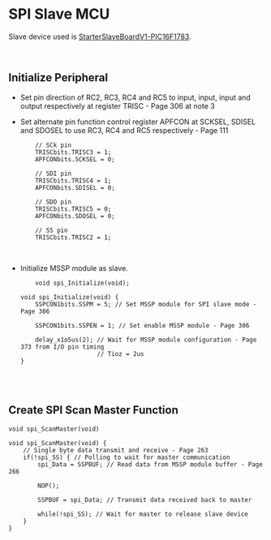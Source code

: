 # SPI Slave MCU

Slave device used is [StarterSlaveBoardV1-PIC16F1783](https://github.com/i9Workshop/Tutorials-Microchip-XC8).
<br/>

<br/>

## Initialize Peripheral

* Set pin direction of RC2, RC3, RC4 and RC5 to input, input, input and output respectively at register TRISC - Page 306 at note 3
* Set alternate pin function control register APFCON at SCKSEL, SDISEL and SDOSEL to use RC3, RC4 and RC5 respectively - Page 111
  ```
      // SCk pin
      TRISCbits.TRISC3 = 1;
      APFCONbits.SCKSEL = 0;
      
      // SDI pin
      TRISCbits.TRISC4 = 1;
      APFCONbits.SDISEL = 0;
      
      // SDO pin
      TRISCbits.TRISC5 = 0;
      APFCONbits.SDOSEL = 0;
      
      // SS pin
      TRISCbits.TRISC2 = 1;
  ```
  <br/>

* Initialize MSSP module as slave.
  ```
      void spi_Initialize(void);
  ```
  
  ```
  void spi_Initialize(void) {
      SSPCON1bits.SSPM = 5; // Set MSSP module for SPI slave mode - Page 306
  	  
      SSPCON1bits.SSPEN = 1; // Set enable MSSP module - Page 306
      
      delay_x1o5us(2); // Wait for MSSP module configuration - Page 373 from I/O pin timing
                       // Tioz = 2us
  }
  ```
<br/>

<br/>

## Create SPI Scan Master Function

```
void spi_ScanMaster(void)
```

```
void spi_ScanMaster(void) {
    // Single byte data transmit and receive - Page 263
    if(!spi_SS) { // Polling to wait for master communication
        spi_Data = SSPBUF; // Read data from MSSP module buffer - Page 266
        
        NOP();
        
        SSPBUF = spi_Data; // Transmit data received back to master
        
        while(!spi_SS); // Wait for master to release slave device
    }
}
```
<br/>

<br/>

